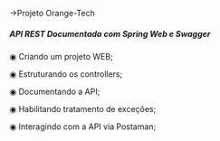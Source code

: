 ->Projeto Orange-Tech

##### API REST Documentada com Spring Web e Swagger

◉ Criando um projeto WEB;

◉ Estruturando os controllers;

◉ Documentando a API;

◉ Habilitando tratamento de exceções;

◉ Interagindo com a API via Postaman;
